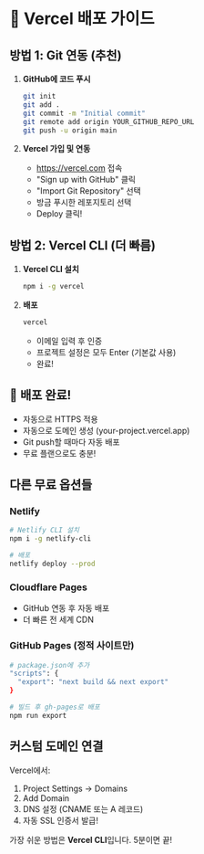 # 🚀 Vercel 배포 가이드

## 방법 1: Git 연동 (추천)

1. **GitHub에 코드 푸시**
   ```bash
   git init
   git add .
   git commit -m "Initial commit"
   git remote add origin YOUR_GITHUB_REPO_URL
   git push -u origin main
   ```

2. **Vercel 가입 및 연동**
   - https://vercel.com 접속
   - "Sign up with GitHub" 클릭
   - "Import Git Repository" 선택
   - 방금 푸시한 레포지토리 선택
   - Deploy 클릭!

## 방법 2: Vercel CLI (더 빠름)

1. **Vercel CLI 설치**
   ```bash
   npm i -g vercel
   ```

2. **배포**
   ```bash
   vercel
   ```
   - 이메일 입력 후 인증
   - 프로젝트 설정은 모두 Enter (기본값 사용)
   - 완료!

## 🎉 배포 완료!

- 자동으로 HTTPS 적용
- 자동으로 도메인 생성 (your-project.vercel.app)
- Git push할 때마다 자동 배포
- 무료 플랜으로도 충분!

## 다른 무료 옵션들

### Netlify
```bash
# Netlify CLI 설치
npm i -g netlify-cli

# 배포
netlify deploy --prod
```

### Cloudflare Pages
- GitHub 연동 후 자동 배포
- 더 빠른 전 세계 CDN

### GitHub Pages (정적 사이트만)
```bash
# package.json에 추가
"scripts": {
  "export": "next build && next export"
}

# 빌드 후 gh-pages로 배포
npm run export
```

## 커스텀 도메인 연결

Vercel에서:
1. Project Settings → Domains
2. Add Domain
3. DNS 설정 (CNAME 또는 A 레코드)
4. 자동 SSL 인증서 발급!

가장 쉬운 방법은 **Vercel CLI**입니다. 5분이면 끝!